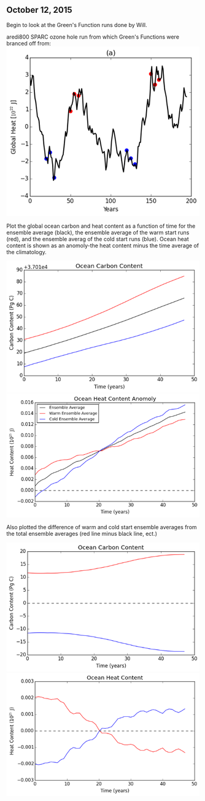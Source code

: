 ## October 12, 2015

Begin to look at the Green's Function runs done by Will. 

aredi800 SPARC ozone hole run from which Green's Functions were branced off from: 
![](files/aredi800_sparc_ozonehole_ohc_ts_10122015.png)

Plot the global ocean carbon and heat content as a function of time for the ensemble average (black), the ensemble average of the warm start runs (red), and the ensemble averag of the cold start 
runs (blue). Ocean heat content is shown as an anomoly-the heat content minus the time average of the climatology. 

![](files/GF_ocean_carbon_content_10122015.png)
![](files/GF_ocean_heat_content_10122015.png) 

Also plotted the difference of warm and cold start ensemble averages from the total ensemble averages (red line minus black line, ect.)

![](files/GF_ocean_carbon_content_diff_from_ens_10122015.png)
![](files/GF_ocean_heat_content_diff_from_ens_10122015.png)
